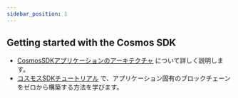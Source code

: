 ```yaml
---
sidebar_position: 1
---
```

## Getting started with the Cosmos SDK

- [CosmosSDKアプリケーションのアーキテクチャ](./02-sdk-app-architecture.md)
について詳しく説明します。
- [コスモスSDKチュートリアル](https://cosmos.network/docs/tutorial)
で、アプリケーション固有のブロックチェーンをゼロから構築する方法を学びます。

